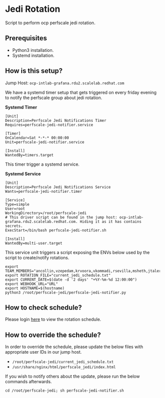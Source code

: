 # Jedi Rotation
Script to perform ocp perfscale jedi rotation.

## **Prerequisites**
* Python3 installation.
* Systemd installation.

## **How is this setup?**
Jump Host: `ocp-intlab-grafana.rdu2.scalelab.redhat.com`

We have a systemd timer setup that gets triggered on every friday evening to notify the perfscale group about jedi rotation.

**Systemd Timer**
```
[Unit]
Description=Perfscale Jedi Notifications Timer
Requires=perfscale-jedi-notifier.service

[Timer]
OnCalendar=Sat *-*-* 00:00:00
Unit=perfscale-jedi-notifier.service

[Install]
WantedBy=timers.target
```
This timer trigger a systemd service.

**Systemd Service**
```
[Unit]
Description=Perfscale Jedi Notifications Service
Wants=perfscale-jedi-notifier.timer

[Service]
Type=simple
User=root
WorkingDirectory=/root/perfscale-jedi
# This driver script can be found in the jump host: ocp-intlab-grafana.rdu2.scalelab.redhat.com. Hiding it as it has contains secrets.
ExecStart=/bin/bash perfscale-jedi-notifier.sh

[Install]
WantedBy=multi-user.target
```
This service unit triggers a script exposing the ENVs below used by the script to create/notify rotations.
```
export TEAM_MEMBERS="ancollin,vzepedam,krvoora,vkommadi,rsevilla,msheth,jtaleric,rzaleski,mukrishn,dsanzmor,vchalla,jlema,svetsa,prubenda,sboyapal,smanda,sahshah,qili,liqcui,lhorsley,skordas,sninganu"
export ROTATION_FILE="current_jedi_schedule.txt"
export CURRENT_DATE=$(date -d '2 days' "+%Y-%m-%d 12:00:00")
export WEBHOOK_URL="URL"
export HOSTNAME=$(hostname)
python3 /root/perfscale-jedi/perfscale-jedi-notifier.py
```

## How to check schedule?
Please login [here](http://ocp-intlab-grafana.rdu2.scalelab.redhat.com:3030/) to view the rotation schedule.

## How to override the schedule?
In order to override the schedule, please update the below files with appropriate user IDs in our jump host.
* `/root/perfscale-jedi/current_jedi_schedule.txt`
* `/usr/share/nginx/html/perfscale_jedi/index.html`

If you wish to notify others about the update, please run the below commands afterwards.
```
cd /root/perfscale-jedi; sh perfscale-jedi-notifier.sh
```